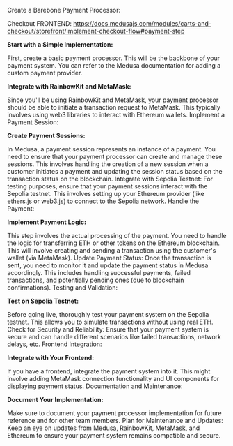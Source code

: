 Create a Barebone Payment Processor:

Checkout FRONTEND: https://docs.medusajs.com/modules/carts-and-checkout/storefront/implement-checkout-flow#payment-step


**Start with a Simple Implementation:** 

First, create a basic payment processor. This will be the backbone of your payment system. You can refer to the Medusa documentation for adding a custom payment provider.

**Integrate with RainbowKit and MetaMask:**

Since you'll be using RainbowKit and MetaMask, your payment processor should be able to initiate a transaction request to MetaMask. This typically involves using web3 libraries to interact with Ethereum wallets.
Implement a Payment Session:


**Create Payment Sessions:** 

In Medusa, a payment session represents an instance of a payment. You need to ensure that your payment processor can create and manage these sessions. This involves handling the creation of a new session when a customer initiates a payment and updating the session status based on the transaction status on the blockchain.
Integrate with Sepolia Testnet: For testing purposes, ensure that your payment sessions interact with the Sepolia testnet. This involves setting up your Ethereum provider (like ethers.js or web3.js) to connect to the Sepolia network.
Handle the Payment:

**Implement Payment Logic:**

This step involves the actual processing of the payment. You need to handle the logic for transferring ETH or other tokens on the Ethereum blockchain. This will involve creating and sending a transaction using the customer's wallet (via MetaMask).
Update Payment Status: Once the transaction is sent, you need to monitor it and update the payment status in Medusa accordingly. This includes handling successful payments, failed transactions, and potentially pending ones (due to blockchain confirmations).
Testing and Validation:

**Test on Sepolia Testnet:** 

Before going live, thoroughly test your payment system on the Sepolia testnet. This allows you to simulate transactions without using real ETH.
Check for Security and Reliability: Ensure that your payment system is secure and can handle different scenarios like failed transactions, network delays, etc.
Frontend Integration:


**Integrate with Your Frontend:**

If you have a frontend, integrate the payment system into it. This might involve adding MetaMask connection functionality and UI components for displaying payment status.
Documentation and Maintenance:


**Document Your Implementation:** 

Make sure to document your payment processor implementation for future reference and for other team members.
Plan for Maintenance and Updates: Keep an eye on updates from Medusa, RainbowKit, MetaMask, and Ethereum to ensure your payment system remains compatible and secure.



